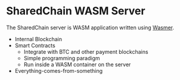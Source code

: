 # SharedChain WASM Server

The SharedChain server is WASM application written using [Wasmer](https://wasmer.io/).

* Internal Blockchain
* Smart Contracts
  * Integrate with BTC and other payment blockchains
  * Simple programming paradigm
  * Run inside a WASM container on the server
* Everything-comes-from-something
